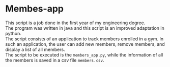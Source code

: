 # Membes-app
This script is a job done in the first year of my engineering degree.<br>
The program was written in java and this script is an improved adaptation in python.<br>
The script consists of an application to track members enrolled in a gym. In such an application, the user can add new members, remove members, and display a list of all members.<br>
The script to be executed is the `members_app.py`, while the information of all the members is saved in a csv file `members.csv`.
